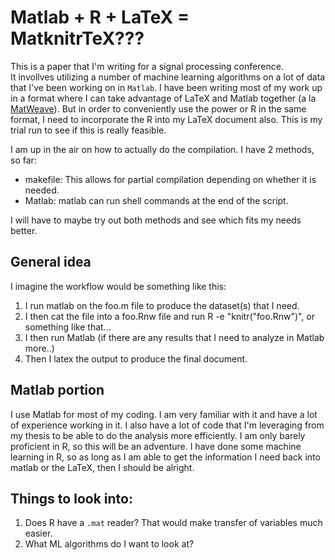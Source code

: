 # Matlab + R + LaTeX = MatknitrTeX???

This is a paper that I'm writing for a signal processing conference.  
It invollves utilizing a number of machine learning algorithms on 
a lot of data that I've been working on in `Matlab`.  I have been 
writing most of my work up in a format where I can take advantage
of LaTeX and Matlab together (a la 
[MatWeave](http://staffwww.dcs.shef.ac.uk/people/N.Lawrence/matweave.html)).
But in order to conveniently use the power or R in the same format, 
I need to incorporate the R into my LaTeX document also.  This is 
my trial run to see if this is really feasible.


I am up in the air on how to actually do the compilation. I have 
2 methods, so far:
- makefile: This allows for partial compilation depending on whether it is needed.
- Matlab: matlab can run shell commands at the end of the script.

I will have to maybe try out both methods and see which fits my needs
better.

## General idea

I imagine the workflow would be something like this:
1. I run matlab on the foo.m file to produce the dataset(s) that I need.
2. I then cat the file into a foo.Rnw file and run R -e "knitr("foo.Rnw")", 
or something like that...
3. I then run Matlab (if there are any results that I need to analyze in 
Matlab more..)
4. Then I latex the output to produce the final document.

## Matlab portion

I use Matlab for most of my coding.  I am very familiar with it and have 
a lot of experience working in it.  I also have a lot of code that I'm 
leveraging from my thesis to be able to do the analysis more efficiently.
I am only barely proficient in R, so this will be an adventure. I have done
some machine learning in R, so as long as I am able to get the information 
I need back into matlab or the LaTeX, then I should be alright.

## Things to look into:

1. Does R have a `.mat` reader?  That would make transfer of variables 
much easier.
2. What ML algorithms do I want to look at?
 

